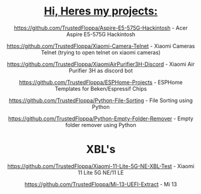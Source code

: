 <div align="center">
  <a href="https://github.com/TrustedFloppa">

# Hi, Heres my projects:
  
https://github.com/TrustedFloppa/Aspire-E5-575G-Hackintosh - Acer Aspire E5-575G Hackintosh

https://github.com/TrustedFloppa/Xiaomi-Camera-Telnet - Xiaomi Cameras Telnet (trying to open telnet on xiaomi cameras)

https://github.com/TrustedFloppa/XiaomiAirPurifier3H-Discord - Xiaomi Air Purifier 3H as discord bot

https://github.com/TrustedFloppa/ESPHome-Projects - ESPHome Templates for Beken/Espressif Chips

https://github.com/TrustedFloppa/Python-File-Sorting - File Sorting using Python

https://github.com/TrustedFloppa/Python-Empty-Folder-Remover - Empty folder remover using Python

# XBL's
https://github.com/TrustedFloppa/Xiaomi-11-Lite-5G-NE-XBL-Test - Xiaomi 11 Lite 5G NE/11 LE

https://github.com/TrustedFloppa/Mi-13-UEFI-Extract - Mi 13
  
</div>
  
